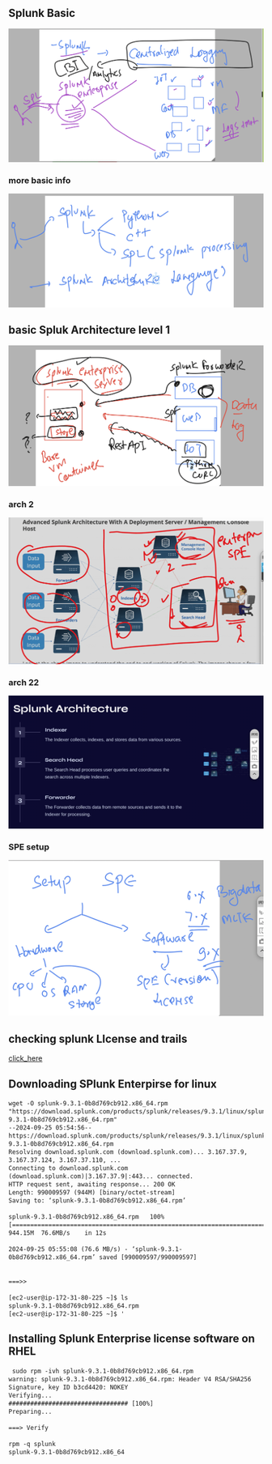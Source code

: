 ## Splunk Basic 

<img src="spb1.png">

### more basic info 

<img src="spb2.png">

## basic Spluk Architecture level 1 

<img src="sparch.png">

### arch 2 

<img src="arch2.png">

### arch 22 

<img src="arch22.png">


### SPE setup 

<img src="setup1.png">

##  checking splunk LIcense and trails 

[click_here](https://www.splunk.com/en_us/download.html)


## Downloading SPlunk Enterpirse for linux 

```
wget -O splunk-9.3.1-0b8d769cb912.x86_64.rpm "https://download.splunk.com/products/splunk/releases/9.3.1/linux/splunk-9.3.1-0b8d769cb912.x86_64.rpm"
--2024-09-25 05:54:56--  https://download.splunk.com/products/splunk/releases/9.3.1/linux/splunk-9.3.1-0b8d769cb912.x86_64.rpm
Resolving download.splunk.com (download.splunk.com)... 3.167.37.9, 3.167.37.124, 3.167.37.110, ...
Connecting to download.splunk.com (download.splunk.com)|3.167.37.9|:443... connected.
HTTP request sent, awaiting response... 200 OK
Length: 990009597 (944M) [binary/octet-stream]
Saving to: ‘splunk-9.3.1-0b8d769cb912.x86_64.rpm’

splunk-9.3.1-0b8d769cb912.x86_64.rpm   100%[=========================================================================>] 944.15M  76.6MB/s    in 12s     

2024-09-25 05:55:08 (76.6 MB/s) - ‘splunk-9.3.1-0b8d769cb912.x86_64.rpm’ saved [990009597/990009597]


===>>

[ec2-user@ip-172-31-80-225 ~]$ ls
splunk-9.3.1-0b8d769cb912.x86_64.rpm
[ec2-user@ip-172-31-80-225 ~]$ '

```

## Installing Splunk Enterprise license software on RHEL 

```
 sudo rpm -ivh splunk-9.3.1-0b8d769cb912.x86_64.rpm 
warning: splunk-9.3.1-0b8d769cb912.x86_64.rpm: Header V4 RSA/SHA256 Signature, key ID b3cd4420: NOKEY
Verifying...                          ################################# [100%]
Preparing...                          

===> Verify 

rpm -q splunk 
splunk-9.3.1-0b8d769cb912.x86_64
```